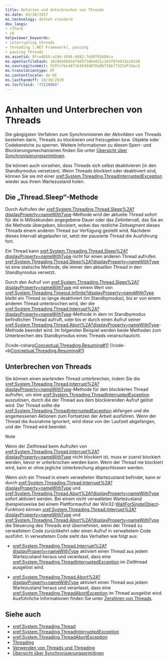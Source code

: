 ```yaml
---
title: Anhalten und Unterbrechen von Threads
ms.date: 03/30/2017
ms.technology: dotnet-standard
dev_langs:
- csharp
- vb
helpviewer_keywords:
- interrupting threads
- threading [.NET Framework], pausing
- pausing threads
ms.assetid: 9fce4859-a19d-4506-b082-7dd0792688ca
ms.openlocfilehash: 3020694b93479d5f1d64d31c203f8fe033a10320
ms.sourcegitcommit: 559fcfbe4871636494870a8b716bf7325df34ac5
ms.translationtype: HT
ms.contentlocale: de-DE
ms.lasthandoff: 10/30/2019
ms.locfileid: "73129004"
---
```

# <a name="pausing-and-interrupting-threads"></a>Anhalten und Unterbrechen von Threads

Die gängigsten Verfahren zum Synchronisieren der Aktivitäten von Threads bestehen darin, Threads zu blockieren und freizugeben bzw. Objekte oder Codebereiche zu sperren. Weitere Informationen zu diesen Sperr- und Blockierungsmechanismen finden Sie unter [Übersicht über Synchronisierungsprimitiven](../../../docs/standard/threading/overview-of-synchronization-primitives.md).  
  
 Sie können auch vorsehen, dass Threads sich selbst deaktivieren (in den Standbymodus versetzen). Wenn Threads blockiert oder deaktiviert sind, können Sie sie mit einer <xref:System.Threading.ThreadInterruptedException> wieder aus ihrem Wartezustand holen.  
  
## <a name="the-threadsleep-method"></a>Die „Thread.Sleep“-Methode

 Durch Aufrufen der <xref:System.Threading.Thread.Sleep%2A?displayProperty=nameWithType>-Methode wird der aktuelle Thread sofort für die in Millisekunden angegebene Dauer oder das Zeitintervall, das Sie an die Methode übergeben, blockiert, wobei das restliche Zeitsegment dieses Threads einem anderen Thread zur Verfügung gestellt wird. Nachdem dieses Intervall abgelaufen ist, setzt der pausierte Thread die Ausführung fort.  
  
 Ein Thread kann <xref:System.Threading.Thread.Sleep%2A?displayProperty=nameWithType> nicht für einen anderen Thread aufrufen.  <xref:System.Threading.Thread.Sleep%2A?displayProperty=nameWithType> ist eine statische Methode, die immer den aktuellen Thread in den Standbymodus versetzt.  
  
 Durch den Aufruf von <xref:System.Threading.Thread.Sleep%2A?displayProperty=nameWithType> mit einem Wert von <xref:System.Threading.Timeout.Infinite?displayProperty=nameWithType> bleibt ein Thread so lange deaktiviert (im Standbymodus), bis er von einem anderen Thread unterbrochen wird, der die <xref:System.Threading.Thread.Interrupt%2A?displayProperty=nameWithType>-Methode in dem im Standbymodus befindlichen Thread aufruft, oder bis er durch einen Aufruf seiner <xref:System.Threading.Thread.Abort%2A?displayProperty=nameWithType>-Methode beendet wird.  Im folgenden Beispiel werden beide Methoden zum Unterbrechen des Standbymodus eines Threads veranschaulicht.  
  
 [!code-csharp[Conceptual.Threading.Resuming#1](../../../samples/snippets/csharp/VS_Snippets_CLR/Conceptual.Threading.Resuming/cs/Sleep1.cs#1)]
 [!code-vb[Conceptual.Threading.Resuming#1](../../../samples/snippets/visualbasic/VS_Snippets_CLR/Conceptual.Threading.Resuming/vb/Sleep1.vb#1)]  
  
## <a name="interrupting-threads"></a>Unterbrechen von Threads

 Sie können einen wartenden Thread unterbrechen, indem Sie die <xref:System.Threading.Thread.Interrupt%2A?displayProperty=nameWithType>-Methode für den blockierten Thread aufrufen, um eine <xref:System.Threading.ThreadInterruptedException> auszulösen, durch die der Thread aus dem blockierenden Aufruf gelöst wird. Der Thread sollte die <xref:System.Threading.ThreadInterruptedException> abfangen und die angemessenen Aktionen zum Fortsetzen der Arbeit ausführen. Wenn der Thread die Ausnahme ignoriert, wird diese von der Laufzeit abgefangen, und der Thread wird beendet.  
  
> [!NOTE]
> Wenn der Zielthread beim Aufrufen von <xref:System.Threading.Thread.Interrupt%2A?displayProperty=nameWithType> nicht blockiert ist, muss er zuerst blockiert werden, bevor er unterbrochen werden kann. Wenn der Thread nie blockiert wird, kann er ohne jegliche Unterbrechung abgeschlossen werden.  
  
 Wenn sich ein Thread in einem verwalteten Wartezustand befindet, kann er durch <xref:System.Threading.Thread.Interrupt%2A?displayProperty=nameWithType> und <xref:System.Threading.Thread.Abort%2A?displayProperty=nameWithType>  sofort aktiviert werden. Bei einem nicht verwalteten Wartezustand (beispielsweise bei einem Plattformaufruf der Win32-[WaitForSingleObject](/windows/desktop/api/synchapi/nf-synchapi-waitforsingleobject)-Funktion) können <xref:System.Threading.Thread.Interrupt%2A?displayProperty=nameWithType> und <xref:System.Threading.Thread.Abort%2A?displayProperty=nameWithType> die Steuerung des Threads erst übernehmen, wenn der Thread zu verwaltetem Code zurückkehrt oder einen Aufruf in verwaltetem Code ausführt. In verwaltetem Code sieht das Verhalten wie folgt aus:  
  
- <xref:System.Threading.Thread.Interrupt%2A?displayProperty=nameWithType> aktiviert einen Thread aus jedem Wartezustand heraus und veranlasst, dass eine <xref:System.Threading.ThreadInterruptedException> im Zielthread ausgelöst wird.  
  
- <xref:System.Threading.Thread.Abort%2A?displayProperty=nameWithType> aktiviert einen Thread aus jedem Wartezustand heraus und veranlasst, dass eine <xref:System.Threading.ThreadAbortException> im Thread ausgelöst wird. Ausführliche Informationen finden Sie unter [Zerstören von Threads](../../../docs/standard/threading/destroying-threads.md).  
  
## <a name="see-also"></a>Siehe auch

- <xref:System.Threading.Thread>
- <xref:System.Threading.ThreadInterruptedException>
- <xref:System.Threading.ThreadAbortException>
- [Threading](../../../docs/standard/threading/index.md)
- [Verwenden von Threads und Threading](../../../docs/standard/threading/using-threads-and-threading.md)
- [Übersicht über Synchronisierungsprimitiven](../../../docs/standard/threading/overview-of-synchronization-primitives.md)
